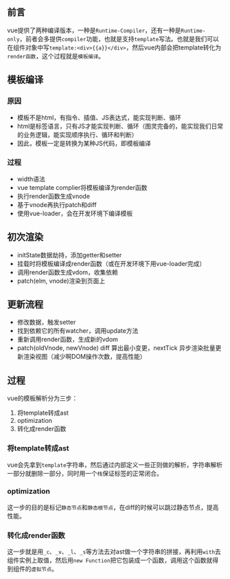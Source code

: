 ## 前言
vue提供了两种编译版本，一种是`Runtime-Compiler`，还有一种是`Runtime-only`，前者会多提供`compiler`功能，也就是支持`template`写法。也就是我们可以在组件对象中写`template:<div>{{a}}</div>`，然后vue内部会把template转化为`render函数`，这个过程就是`模板编译`。

## 模板编译
### 原因
- 模板不是html，有指令、插值、JS表达式，能实现判断、循环
- html是标签语言，只有JS才能实现判断、循环（图灵完备的，能实现我们日常的业务逻辑，能实现顺序执行、循环和判断）
- 因此，模板一定是转换为某种JS代码，即模板编译

### 过程
- width语法
- vue template complier将模板编译为render函数
- 执行render函数生成vnode
- 基于vnode再执行patch和diff
- 使用vue-loader，会在开发环境下编译模板


## 初次渲染
- initState数据劫持，添加getter和setter
- 挂载时将模板编译成render函数（或在开发环境下用vue-loader完成）
- 调用render函数生成vdom，收集依赖
- patch(elm, vnode)渲染到页面上

## 更新流程
- 修改数据，触发setter
- 找到依赖它的所有watcher，调用update方法
- 重新调用render函数，生成新的vdom
- patch(oldVnode, newVnode) diff 算出最小变更，nextTick 异步渲染批量更新渲染视图（减少啊DOM操作次数，提高性能）

## 过程
vue的模板解析分为三步：
1. 将template转成ast
2. optimization
3. 转化成render函数

### 将template转成ast
vue会先拿到`template`字符串，然后通过内部定义一些正则做的解析，字符串解析一部分就删除一部分，同时用一个`栈`保证标签的正常闭合。

### optimization
这一步的目的是标记`静态节点`和`静态根节点`，在diff的时候可以跳过静态节点，提高性能。

### 转化成render函数
这一步就是用`_c`、`_v`、`_l`、`_s`等方法去对ast做一个字符串的拼接，再利用`with`去组件实例上取值，然后用`new Function`把它包装成一个函数，调用这个函数就得到组件的`虚拟节点`。